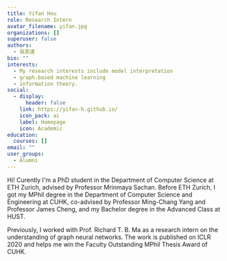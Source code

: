```yaml
---
title: Yifan Hou
role: Research Intern
avatar_filename: yifan.jpg
organizations: []
superuser: false
authors:
  - 吳恩達
bio: ""
interests:
  - My research interests include model interpretation
  - graph-based machine learning
  - information theory.
social:
  - display:
      header: false
    link: https://yifan-h.github.io/
    icon_pack: ai
    label: Homepage
    icon: Academic
education:
  courses: []
email: ""
user_groups:
  - Alumni
---
```

Hi! Curently I'm a PhD student in the Department of Computer Science at ETH Zurich, advised by Professor Mrinmaya Sachan. Before ETH Zurich, I got my MPhil degree in the Department of Computer Science and Engineering at CUHK, co-advised by Professor Ming-Chang Yang and Professor James Cheng, and my Bachelor degree in the Advanced Class at HUST.



Previously, I worked with Prof. Richard T. B. Ma as a research intern on the understanding of graph neural networks. The work is published on ICLR 2020 and helps me win the Faculty Outstanding MPhil Thesis Award of CUHK.